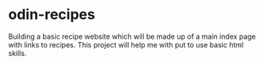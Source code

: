 # odin-recipes

Building a basic recipe website which will be made up of a main index page with links to recipes. This project will help me with put to use basic html skills.

